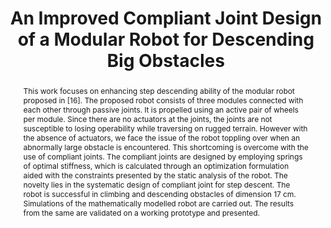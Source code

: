 ---
layout: project-page-new
title: "An Improved Compliant Joint Design of a Modular Robot for Descending Big Obstacles"
authors:
  - name: S Phani Teja
    sup: #
  - name: Sri Harsha
    sup: #
  - name: Avinash Siravuru
    sup: #
  - name: Suril V. Shah
    sup: #
  - name: K Madhava Krishna
    sup: #
affiliations:
  - name: Robotics Research Center, IIIT Hyderabad, India
    link: https://robotics.iiit.ac.in
    sup: #
permalink: /publications/2022/Phani_An-Improved-Compliant/
abstract: "This work focuses on enhancing step descending ability of the modular robot proposed in [16]. The proposed robot consists of three modules connected with each other through passive joints. It is propelled using an active pair of wheels per module. Since there are no actuators at the joints, the joints are not susceptible to losing operability while traversing on rugged terrain. However with the absence of actuators, we face the issue of the robot toppling over when an
abnormally large obstacle is encountered. This shortcoming is overcome with the use of compliant joints. The compliant joints are designed by employing springs of optimal stiffness, which is calculated through an optimization formulation aided with the constraints presented by the static analysis of the robot. The novelty lies in the systematic design of compliant joint for step descent. The robot is successful in climbing and descending obstacles of dimension 17 cm. Simulations of the mathematically modelled robot are carried out. The results from the same are validated on a working prototype and presented."
paper: https://dl.acm.org/doi/pdf/10.1145/2783449.2783518
#code: https://github.com/pranjali-pathre/vRacklay 
#supplement: https://iiitaphyd-my.sharepoint.com/personal/avneesh_mishra_research_iiit_ac_in/Documents/Forms/All.aspx?RootFolder=%2Fpersonal%2Favneesh%5Fmishra%5Fresearch%5Fiiit%5Fac%5Fin%2FDocuments%2FRRC%2FOpposing%20View%20Loop%20Closure%2FE2CNN%2FPresented%20Material%2FReF%20Paper&FolderCTID=0x012000A1AB309DA2EB7542856220193D0C0808
#video: https://robotics.iiit.ac.in/publications/2020/deep-mpc-for-visual-servoing/video.mp4
#iframe: https://www.youtube.com/embed/mLv90hLakBk # https://www.youtube.com/embed/jhjskX4FQwA

---